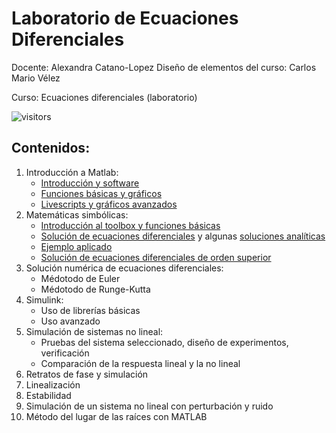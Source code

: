 # Laboratorio de Ecuaciones Diferenciales

Docente: Alexandra Catano-Lopez
Diseño de elementos del curso: Carlos Mario Vélez

Curso: Ecuaciones diferenciales (laboratorio)

![visitors](https://page-views.glitch.me/badge?page_id=alexacl95/EcuacionesDiferencialesLab)

## Contenidos: 

1. Introducción a Matlab: 
	- [Introducción y software](https://alexacl95.github.io/EcuacionesDiferencialesLab/HTML/IntroMatlab.html)
	- [Funciones básicas y gráficos](https://alexacl95.github.io/EcuacionesDiferencialesLab/HTML/FuncBase.html)
	- [Livescripts y gráficos avanzados](https://alexacl95.github.io/EcuacionesDiferencialesLab/HTML/LiveScripts.html)
2. Matemáticas simbólicas: 
	- [Introducción al toolbox y funciones básicas](https://alexacl95.github.io/EcuacionesDiferencialesLab/HTML/IntroMathSym.html)
	- [Solución de ecuaciones diferenciales](https://alexacl95.github.io/EcuacionesDiferencialesLab/HTML/SoluDiff.html) y algunas [soluciones analíticas](https://alexacl95.github.io/EcuacionesDiferencialesLab/HTML/SolucionesAnaliticasEjemplos.html)
	- [Ejemplo aplicado](https://alexacl95.github.io/EcuacionesDiferencialesLab/HTML/EjemploMasaResorte.html)
    - [Solución de ecuaciones diferenciales de orden superior](https://alexacl95.github.io/EcuacionesDiferencialesLab/HTML/EcuacionesOrdenSuperior.html)
3. Solución numérica de ecuaciones diferenciales:
	- Médotodo de Euler
	- Médotodo de Runge-Kutta
4. Simulink:
	- Uso de librerías básicas
	- Uso avanzado	
5. Simulación de sistemas no lineal:
	- Pruebas del sistema seleccionado, diseño de experimentos, verificación
	- Comparación de la respuesta lineal y la no lineal
6. Retratos de fase y simulación
7. Linealización
8. Estabilidad
9. Simulación de un sistema no lineal con perturbación y ruido
10. Método del lugar de las raíces con MATLAB
